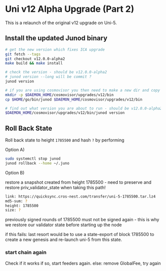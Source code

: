 # Uni v12 Alpha Upgrade (Part 2)

This is a relaunch of the original v12 upgrade on Uni-5.

## Install the updated Junod binary

```bash
# get the new version which fixes ICA upgrade
git fetch --tags
git checkout v12.0.0-alpha2
make build && make install

# check the version - should be v12.0.0-alpha2
# junod version --long will be commit ?
junod version

# if you are using cosmovisor you then need to make a new dir and copy this new binary
mkdir -p $DAEMON_HOME/cosmovisor/upgrades/v12/bin
cp $HOME/go/bin/junod $DAEMON_HOME/cosmovisor/upgrades/v12/bin

# find out what version you are about to run - should be v12.0.0-alpha2
$DAEMON_HOME/cosmovisor/upgrades/v12/bin/junod version
```

## Roll Back State

Roll back state to height `1785500` and hash `?` by performing

Option A)

```bash
sudo systemctl stop junod
junod rollback --home ~/.juno
```

Option B)

restore a snapshot created from height 1785500 - need to preserve and restore priv_validator_state when taking this path!

```bash
link: https://quicksync.cros-nest.com/transfer/uni-5-1785500.tar.lz4
md5-sum: ?
height: 1785500
size: ?
```

previously signed rounds of 1785500 must not be signed again - this is why we restore our validator state before starting up the node

if this fails:
last resort would be to use a state-export of block 1785500 to create a new genesis and re-launch uni-5 from this state.

### start chain again

Check if it works
if so, start feeders again.
else: remove GlobalFee, try again
